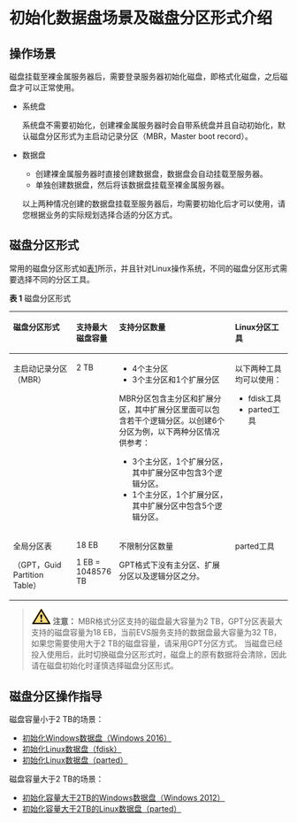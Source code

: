 # 初始化数据盘场景及磁盘分区形式介绍<a name="bms_umn_0024"></a>

## 操作场景<a name="zh-cn_topic_0085245975_section3495606093050"></a>

磁盘挂载至裸金属服务器后，需要登录服务器初始化磁盘，即格式化磁盘，之后磁盘才可以正常使用。

-   系统盘

    系统盘不需要初始化，创建裸金属服务器时会自带系统盘并且自动初始化，默认磁盘分区形式为主启动记录分区（MBR，Master boot record）。

-   数据盘

    -   创建裸金属服务器时直接创建数据盘，数据盘会自动挂载至服务器。
    -   单独创建数据盘，然后将该数据盘挂载至裸金属服务器。

    以上两种情况创建的数据盘挂载至服务器后，均需要初始化后才可以使用，请您根据业务的实际规划选择合适的分区方式。


## 磁盘分区形式<a name="zh-cn_topic_0085245975_section216694193534"></a>

常用的磁盘分区形式如[表1](#zh-cn_topic_0085245975_table2729705994129)所示，并且针对Linux操作系统，不同的磁盘分区形式需要选择不同的分区工具。

**表 1**  磁盘分区形式

<a name="zh-cn_topic_0085245975_table2729705994129"></a>
<table><thead align="left"><tr id="zh-cn_topic_0085245975_row2194811894129"><th class="cellrowborder" valign="top" width="22.67%" id="mcps1.2.5.1.1"><p id="zh-cn_topic_0085245975_p2826869894129"><a name="zh-cn_topic_0085245975_p2826869894129"></a><a name="zh-cn_topic_0085245975_p2826869894129"></a>磁盘分区形式</p>
</th>
<th class="cellrowborder" valign="top" width="15.340000000000002%" id="mcps1.2.5.1.2"><p id="zh-cn_topic_0085245975_p806324094129"><a name="zh-cn_topic_0085245975_p806324094129"></a><a name="zh-cn_topic_0085245975_p806324094129"></a>支持最大磁盘容量</p>
</th>
<th class="cellrowborder" valign="top" width="41.69%" id="mcps1.2.5.1.3"><p id="zh-cn_topic_0085245975_p4914271494129"><a name="zh-cn_topic_0085245975_p4914271494129"></a><a name="zh-cn_topic_0085245975_p4914271494129"></a>支持分区数量</p>
</th>
<th class="cellrowborder" valign="top" width="20.3%" id="mcps1.2.5.1.4"><p id="zh-cn_topic_0085245975_p2113692194129"><a name="zh-cn_topic_0085245975_p2113692194129"></a><a name="zh-cn_topic_0085245975_p2113692194129"></a>Linux分区工具</p>
</th>
</tr>
</thead>
<tbody><tr id="zh-cn_topic_0085245975_row5601456494129"><td class="cellrowborder" valign="top" width="22.67%" headers="mcps1.2.5.1.1 "><p id="zh-cn_topic_0085245975_p1205045294213"><a name="zh-cn_topic_0085245975_p1205045294213"></a><a name="zh-cn_topic_0085245975_p1205045294213"></a>主启动记录分区（MBR）</p>
</td>
<td class="cellrowborder" valign="top" width="15.340000000000002%" headers="mcps1.2.5.1.2 "><p id="zh-cn_topic_0085245975_p2342140694129"><a name="zh-cn_topic_0085245975_p2342140694129"></a><a name="zh-cn_topic_0085245975_p2342140694129"></a>2 TB</p>
</td>
<td class="cellrowborder" valign="top" width="41.69%" headers="mcps1.2.5.1.3 "><a name="zh-cn_topic_0085245975_ul21060408163037"></a><a name="zh-cn_topic_0085245975_ul21060408163037"></a><ul id="zh-cn_topic_0085245975_ul21060408163037"><li>4个主分区</li><li>3个主分区和1个扩展分区</li></ul>
<p id="zh-cn_topic_0085245975_p1497092163448"><a name="zh-cn_topic_0085245975_p1497092163448"></a><a name="zh-cn_topic_0085245975_p1497092163448"></a>MBR分区包含主分区和扩展分区，其中扩展分区里面可以包含若干个逻辑分区。以创建6个分区为例，以下两种分区情况供参考：</p>
<a name="zh-cn_topic_0085245975_ul6972172517474"></a><a name="zh-cn_topic_0085245975_ul6972172517474"></a><ul id="zh-cn_topic_0085245975_ul6972172517474"><li>3个主分区，1个扩展分区，其中扩展分区中包含3个逻辑分区。</li><li>1个主分区，1个扩展分区，其中扩展分区中包含5个逻辑分区。</li></ul>
</td>
<td class="cellrowborder" valign="top" width="20.3%" headers="mcps1.2.5.1.4 "><p id="zh-cn_topic_0085245975_p5105674095428"><a name="zh-cn_topic_0085245975_p5105674095428"></a><a name="zh-cn_topic_0085245975_p5105674095428"></a>以下两种工具均可以使用：</p>
<a name="zh-cn_topic_0085245975_ul1160282695454"></a><a name="zh-cn_topic_0085245975_ul1160282695454"></a><ul id="zh-cn_topic_0085245975_ul1160282695454"><li>fdisk工具</li><li>parted工具</li></ul>
</td>
</tr>
<tr id="zh-cn_topic_0085245975_row3114938294129"><td class="cellrowborder" valign="top" width="22.67%" headers="mcps1.2.5.1.1 "><p id="zh-cn_topic_0085245975_p1278766394216"><a name="zh-cn_topic_0085245975_p1278766394216"></a><a name="zh-cn_topic_0085245975_p1278766394216"></a>全局分区表</p>
<p id="zh-cn_topic_0085245975_p1399996494813"><a name="zh-cn_topic_0085245975_p1399996494813"></a><a name="zh-cn_topic_0085245975_p1399996494813"></a>（GPT，Guid Partition Table）</p>
</td>
<td class="cellrowborder" valign="top" width="15.340000000000002%" headers="mcps1.2.5.1.2 "><p id="zh-cn_topic_0085245975_p2460587094129"><a name="zh-cn_topic_0085245975_p2460587094129"></a><a name="zh-cn_topic_0085245975_p2460587094129"></a>18 EB</p>
<p id="zh-cn_topic_0085245975_p1993019393474"><a name="zh-cn_topic_0085245975_p1993019393474"></a><a name="zh-cn_topic_0085245975_p1993019393474"></a>1 EB = 1048576 TB</p>
</td>
<td class="cellrowborder" valign="top" width="41.69%" headers="mcps1.2.5.1.3 "><p id="zh-cn_topic_0085245975_p4691841694129"><a name="zh-cn_topic_0085245975_p4691841694129"></a><a name="zh-cn_topic_0085245975_p4691841694129"></a>不限制分区数量</p>
<p id="zh-cn_topic_0085245975_p12599114794712"><a name="zh-cn_topic_0085245975_p12599114794712"></a><a name="zh-cn_topic_0085245975_p12599114794712"></a>GPT格式下没有主分区、扩展分区以及逻辑分区之分。</p>
</td>
<td class="cellrowborder" valign="top" width="20.3%" headers="mcps1.2.5.1.4 "><p id="zh-cn_topic_0085245975_p4229536794129"><a name="zh-cn_topic_0085245975_p4229536794129"></a><a name="zh-cn_topic_0085245975_p4229536794129"></a>parted工具</p>
</td>
</tr>
</tbody>
</table>

>![](public_sys-resources/icon-caution.gif) **注意：** 
>MBR格式分区支持的磁盘最大容量为2 TB，GPT分区表最大支持的磁盘容量为18 EB，当前EVS服务支持的数据盘最大容量为32 TB，如果您需要使用大于2 TB的磁盘容量，请采用GPT分区方式。
>当磁盘已经投入使用后，此时切换磁盘分区形式时，磁盘上的原有数据将会清除，因此请在磁盘初始化时谨慎选择磁盘分区形式。

## 磁盘分区操作指导<a name="zh-cn_topic_0085245975_section0226859144014"></a>

磁盘容量小于2 TB的场景：

-   [初始化Windows数据盘（Windows 2016）](初始化Windows数据盘（Windows-2016）.md)
-   [初始化Linux数据盘（fdisk）](初始化Linux数据盘（fdisk）.md)
-   [初始化Linux数据盘（parted）](初始化Linux数据盘（parted）.md)

磁盘容量大于2 TB的场景：

-   [初始化容量大于2TB的Windows数据盘（Windows 2012）](初始化容量大于2TB的Windows数据盘（Windows-2012）.md)
-   [初始化容量大于2TB的Linux数据盘（parted）](初始化容量大于2TB的Linux数据盘（parted）.md)

